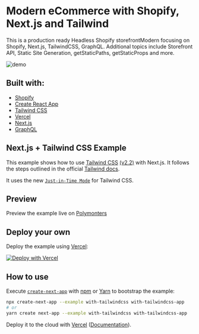 # Modern eCommerce  with Shopify, Next.js and Tailwind

This is a production ready Headless Shopify storefrontModern focusing on Shopify, Next.js, TailwindCSS, GraphQL. Additional topics include Storefront API, Static Site Generation, getStaticPaths, getStaticProps and more.

![demo](https://raw.githubusercontent.com/crissesoto/spotishopify-nextjs-polymonstersfyme/main/public/public/og.png)

## Built with:

- [Shopify](https://www.shopify.com/)
- [Create React App](https://github.com/facebook/create-react-app)
- [Tailwind CSS](https://tailwindcss.com/)
- [Vercel](https://vercel.com/home?utm_source=next-site&utm_medium=banner&utm_campaign=next-website)
- [Next.js](https://nextjs.org/)
- [GraphQL](https://graphql.org/)

## Next.js + Tailwind CSS Example

This example shows how to use [Tailwind CSS](https://tailwindcss.com/) [(v2.2)](https://blog.tailwindcss.com/tailwindcss-2-2) with Next.js. It follows the steps outlined in the official [Tailwind docs](https://tailwindcss.com/docs/guides/nextjs).

It uses the new [`Just-in-Time Mode`](https://tailwindcss.com/docs/just-in-time-mode) for Tailwind CSS.

## Preview

Preview the example live on [Polymonters](https://shopify-nextjs-polymonsters.vercel.app/)

## Deploy your own

Deploy the example using [Vercel](https://vercel.com?utm_source=github&utm_medium=readme&utm_campaign=next-example):

[![Deploy with Vercel](https://vercel.com/button)](https://vercel.com/new/git/external?repository-url=https://github.com/vercel/next.js/tree/canary/examples/with-tailwindcss&project-name=with-tailwindcss&repository-name=with-tailwindcss)

## How to use

Execute [`create-next-app`](https://github.com/vercel/next.js/tree/canary/packages/create-next-app) with [npm](https://docs.npmjs.com/cli/init) or [Yarn](https://yarnpkg.com/lang/en/docs/cli/create/) to bootstrap the example:

```bash
npx create-next-app --example with-tailwindcss with-tailwindcss-app
# or
yarn create next-app --example with-tailwindcss with-tailwindcss-app
```

Deploy it to the cloud with [Vercel](https://vercel.com/new?utm_source=github&utm_medium=readme&utm_campaign=next-example) ([Documentation](https://nextjs.org/docs/deployment)).
